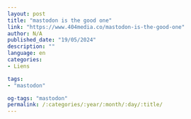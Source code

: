 ```yaml
---
layout: post
title: "mastodon is the good one"
link: "https://www.404media.co/mastodon-is-the-good-one"
author: N/A
published_date: "19/05/2024"
description: ""
language: en
categories:
- Liens

tags:
- "mastodon"

og-tags: "mastodon"
permalink: /:categories/:year/:month/:day/:title/
---
```

